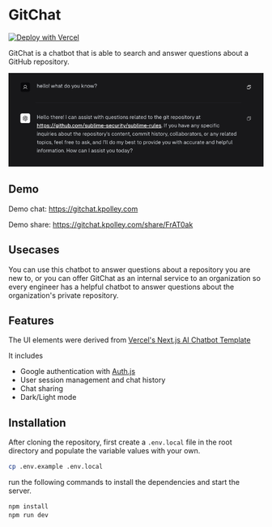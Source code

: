 # GitChat

[![Deploy with Vercel](https://vercel.com/button)](https://vercel.com/new/clone?repository-url=https%3A%2F%2Fgithub.com%2Fkpolley%2FGitChat&env=NEXT_PUBLIC_GITHUB_REPO,NEXT_PUBLIC_GIT_BRANCH_NAME,OPENAI_API_KEY,AUTH_SECRET,GOOGLE_CLIENT_ID,GOOGLE_CLIENT_SECRET,GITHUB_ACCESS_TOKEN&envDescription=Documentation%20on%20what%20each%20env%20var%20does%20and%20it's%20purpose&envLink=https%3A%2F%2Fgithub.com%2Fkpolley%2FGitChat%2Fblob%2Fmain%2F.env.example&project-name=gitchat&repository-name=gitchat&demo-title=GitChat%20Demo&demo-description=Demo%20GitChat%20instance%2C%20trained%20on%20the%20Git%20repo%20https%3A%2F%2Fgithub.com%2Fsublime-security%2Fsublime-rules&demo-url=https%3A%2F%2Fgitchat.kpolley.com)

GitChat is a chatbot that is able to search and answer questions about a GitHub repository.

![hello](public/hello.png)

## Demo

Demo chat: https://gitchat.kpolley.com

Demo share: https://gitchat.kpolley.com/share/FrAT0ak

## Usecases

You can use this chatbot to answer questions about a repository you are new to, or you can offer GitChat
as an internal service to an organization so every engineer has a helpful chatbot to answer questions about
the organization's private repository.

## Features

The UI elements were derived from [Vercel's Next.js AI Chatbot Template](https://vercel.com/templates/next.js/nextjs-ai-chatbot)

It includes

- Google authentication with [Auth.js](https://next-auth.js.org/)
- User session management and chat history
- Chat sharing
- Dark/Light mode

## Installation

After cloning the repository, first create a `.env.local` file in the root directory and populate the variable values with your own.

```bash
cp .env.example .env.local
```

run the following commands to install the dependencies and start the server.

```bash
npm install
npm run dev
```
